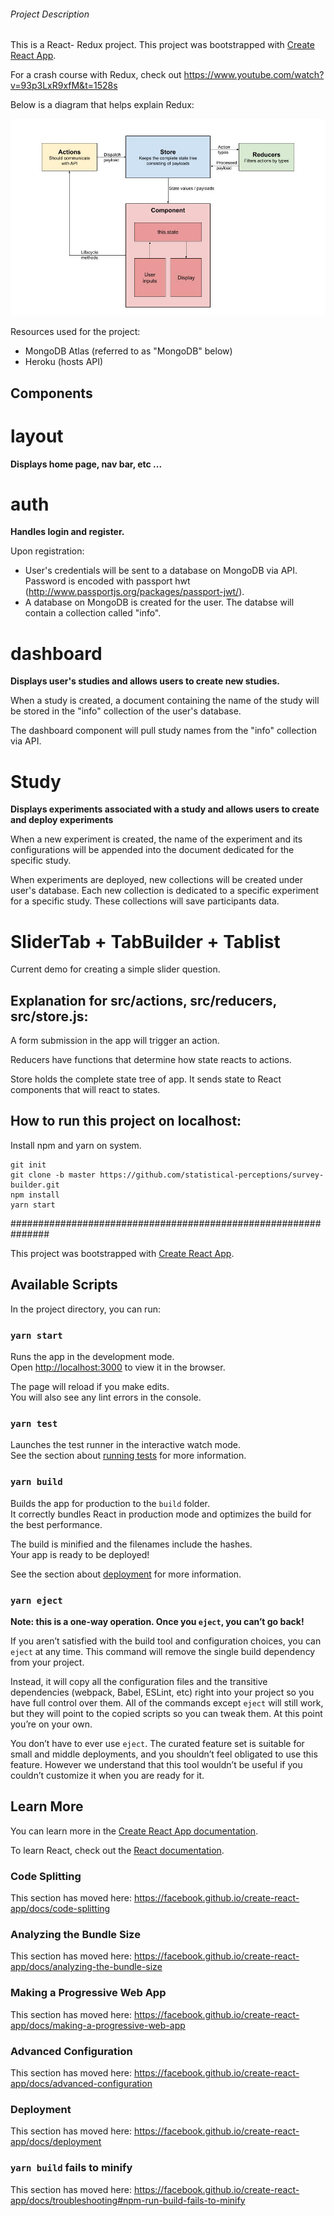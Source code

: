 ###### Project Description

This is a React- Redux project. This project was bootstrapped with [Create React App](https://github.com/facebook/create-react-app).

For a crash course with Redux, check out https://www.youtube.com/watch?v=93p3LxR9xfM&t=1528s

Below is a diagram that helps explain Redux:

![Alt text](/ReactRedux.jpg?raw=true "Redux Diagram")

Resources used for the project:
- MongoDB Atlas (referred to as "MongoDB" below)
- Heroku (hosts API)

## Components

# layout

**Displays home page, nav bar, etc ...**

# auth

**Handles login and register.**

Upon registration: 
- User's credentials will be sent to a database on MongoDB via API. Password is encoded with passport hwt (http://www.passportjs.org/packages/passport-jwt/). 
- A database on MongoDB is created for the user. The databse will contain a collection called "info". 

# dashboard 

**Displays user's studies and allows users to create new studies.**

When a study is created, a document containing the name of the study will be stored in the "info" collection of the user's database. 

The dashboard component will pull study names from the "info" collection via API. 

# Study 

**Displays experiments associated with a study and allows users to create and deploy experiments**

When a new experiment is created, the name of the experiment and its configurations will be appended into the document dedicated for the specific study. 

When experiments are deployed, new collections will be created under user's database. Each new collection is dedicated to a specific experiment for a specific study. These collections will save participants data. 

# SliderTab + TabBuilder + Tablist 

Current demo for creating a simple slider question. 


## Explanation for src/actions, src/reducers, src/store.js:

A form submission in the app will trigger an action. 

Reducers have functions that determine how state reacts to actions. 

Store holds the complete state tree of app. It sends state to React components that will react to states. 


## How to run this project on localhost:

Install npm and yarn on system.

```
git init
git clone -b master https://github.com/statistical-perceptions/survey-builder.git
npm install
yarn start
```




###############################################################

This project was bootstrapped with [Create React App](https://github.com/facebook/create-react-app).

## Available Scripts

In the project directory, you can run:

### `yarn start`

Runs the app in the development mode.<br />
Open [http://localhost:3000](http://localhost:3000) to view it in the browser.

The page will reload if you make edits.<br />
You will also see any lint errors in the console.

### `yarn test`

Launches the test runner in the interactive watch mode.<br />
See the section about [running tests](https://facebook.github.io/create-react-app/docs/running-tests) for more information.

### `yarn build`

Builds the app for production to the `build` folder.<br />
It correctly bundles React in production mode and optimizes the build for the best performance.

The build is minified and the filenames include the hashes.<br />
Your app is ready to be deployed!

See the section about [deployment](https://facebook.github.io/create-react-app/docs/deployment) for more information.

### `yarn eject`

**Note: this is a one-way operation. Once you `eject`, you can’t go back!**

If you aren’t satisfied with the build tool and configuration choices, you can `eject` at any time. This command will remove the single build dependency from your project.

Instead, it will copy all the configuration files and the transitive dependencies (webpack, Babel, ESLint, etc) right into your project so you have full control over them. All of the commands except `eject` will still work, but they will point to the copied scripts so you can tweak them. At this point you’re on your own.

You don’t have to ever use `eject`. The curated feature set is suitable for small and middle deployments, and you shouldn’t feel obligated to use this feature. However we understand that this tool wouldn’t be useful if you couldn’t customize it when you are ready for it.

## Learn More

You can learn more in the [Create React App documentation](https://facebook.github.io/create-react-app/docs/getting-started).

To learn React, check out the [React documentation](https://reactjs.org/).

### Code Splitting

This section has moved here: https://facebook.github.io/create-react-app/docs/code-splitting

### Analyzing the Bundle Size

This section has moved here: https://facebook.github.io/create-react-app/docs/analyzing-the-bundle-size

### Making a Progressive Web App

This section has moved here: https://facebook.github.io/create-react-app/docs/making-a-progressive-web-app

### Advanced Configuration

This section has moved here: https://facebook.github.io/create-react-app/docs/advanced-configuration

### Deployment

This section has moved here: https://facebook.github.io/create-react-app/docs/deployment

### `yarn build` fails to minify

This section has moved here: https://facebook.github.io/create-react-app/docs/troubleshooting#npm-run-build-fails-to-minify
